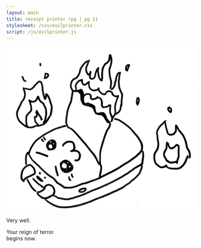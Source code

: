 ```yaml
---
layout: main
title: receipt printer rpg | pg 11
stylesheet: /css/evilprinter.css
script: /js/evilprinter.js
---
```


<div id="fogcontainer" class="hidden fogwrapper">
  <div id="foglayer_01" class="fog">
    <div class="image01"></div>
    <div class="image02"></div>
  </div>
  <div id="foglayer_02" class="fog">
    <div class="image01"></div>
    <div class="image02"></div>
  </div>
  <div id="foglayer_03" class="fog">
    <div class="image01"></div>
    <div class="image02"></div>
  </div>
</div>

<div id="selection-welcome">
  <canvas id="canvas"></canvas>
  <div class="fog"></div>
  <div id="verywell">
    <p><img src="/images/choice-evil.png">
    <div id="welcome-message">
      <p>Very well.
      <p>Your reign of terror<br> begins now.
    </div>
  </div>
</div>

<section id="orders" class="hidden" hidden>
<div class="box orderbox" id="order1">
  <h1>Order #1</h1>
  <p id="response">Hiii, could you print the notes I took in class yesterday?</p>

  <div class="instructions" id="instructions">
    <p>
      <span class="emoji">️🔥</span>
      PAPER JAM TIME
      <span class="emoji">️🔥</span>
    </p>
    <p>
      Turn to page 21 in your paper zine and <br>
      CRUMPLE THE PAPER.
    </p>
  </div>
</div>

<div class="box narrow compbox" id="compbox1">
  <form id="completion1">
    <h2>Completion code:</h2>
    <label>
      <input type="number" min="0" maxlength="4" name="code" id="completioncode"/>
    </label>
    <input type="submit" value="next order" focused/>
  </form>
  <span id="message"></span>
</div>

</section>
<div id="bg" class="hidden" hidden></div>